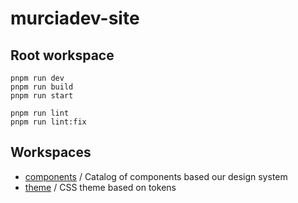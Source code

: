 # murciadev-site

## Root workspace

```node
pnpm run dev
pnpm run build
pnpm run start

pnpm run lint
pnpm run lint:fix
```

## Workspaces

- [components](./components/README.md) / Catalog of components based our design system
- [theme](./theme/README.md) / CSS theme based on tokens
